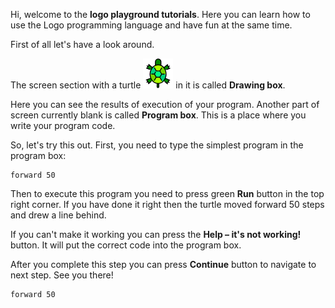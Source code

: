 Hi, welcome to the **logo playground tutorials**. Here you can learn how to use the Logo programming language and have fun at the same time.

First of all let's have a look around.

The screen section with a turtle ![](./turtle-small.svg) in it is called **Drawing box**.

Here you can see the results of execution of your program.
Another part of screen currently blank is called **Program box**. This is a place where you write your program code.

So, let's try this out. First, you need to type the simplest program in the program box:

```
forward 50
```

Then to execute this program you need to press green **Run** button in the top right corner.
If you have done it right then the turtle moved forward 50 steps and drew a line behind.

If you can't make it working you can press the **Help – it's not working!** button. It will put the correct code into the program box.

After you complete this step you can press **Continue** button to navigate to next step. See you there!

<!--solution-->

```
forward 50
```
